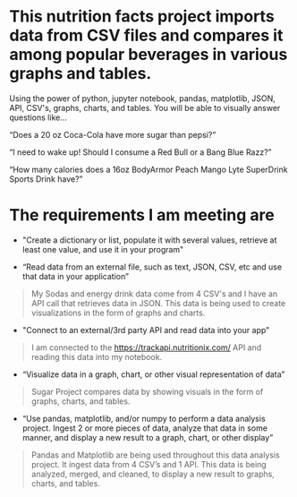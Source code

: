 # This nutrition facts project imports data from CSV files and compares it among popular beverages in various graphs and tables.
 Using the power of python, jupyter notebook, pandas, matplotlib, JSON, API, CSV's, graphs, charts, and tables. You will be able to visually answer questions like…
 
“Does a 20 oz Coca-Cola have more sugar than pepsi?”

“I need to wake up! Should I consume a Red Bull or a Bang Blue Razz?”

“How many calories does a 16oz BodyArmor Peach Mango Lyte SuperDrink Sports Drink have?”



# The requirements I am meeting are

- "Create a dictionary or list, populate it with several values, retrieve at least one value, and use it in your program"
>

- “Read data from an external file, such as text, JSON, CSV, etc and use that data in your application”
>My Sodas and energy drink data come from 4 CSV's and I have an API call that retrieves data in JSON. This data is being used to create visualizations in the form of graphs and charts.

- "Connect to an external/3rd party API and read data into your app"
>I am connected to the https://trackapi.nutritionix.com/ API and reading this data into my notebook.

- “Visualize data in a graph, chart, or other visual representation of data”
>Sugar Project compares data by showing visuals in the form of graphs, charts, and tables.  

- “Use pandas, matplotlib, and/or numpy to perform a data analysis project. Ingest 2 or more pieces of data, analyze that data in some manner, and display a new result to a graph, chart, or other display”
>Pandas and Matplotlib are being used throughout this data analysis project. It ingest data from 4 CSV’s and 1 API. This data is being analyzed, merged, and cleaned, to display a new result to graphs, charts, and tables.
